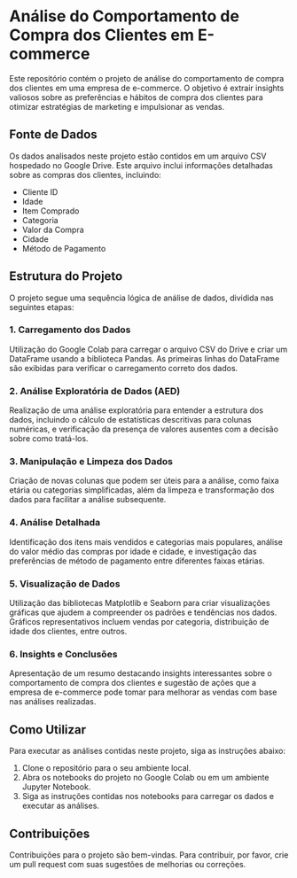 # Análise do Comportamento de Compra dos Clientes em E-commerce

Este repositório contém o projeto de análise do comportamento de compra dos clientes em uma empresa de e-commerce. O objetivo é extrair insights valiosos sobre as preferências e hábitos de compra dos clientes para otimizar estratégias de marketing e impulsionar as vendas.

## Fonte de Dados

Os dados analisados neste projeto estão contidos em um arquivo CSV hospedado no Google Drive. Este arquivo inclui informações detalhadas sobre as compras dos clientes, incluindo:

- Cliente ID
- Idade
- Item Comprado
- Categoria
- Valor da Compra
- Cidade
- Método de Pagamento

## Estrutura do Projeto

O projeto segue uma sequência lógica de análise de dados, dividida nas seguintes etapas:

### 1. Carregamento dos Dados

Utilização do Google Colab para carregar o arquivo CSV do Drive e criar um DataFrame usando a biblioteca Pandas. As primeiras linhas do DataFrame são exibidas para verificar o carregamento correto dos dados.

### 2. Análise Exploratória de Dados (AED)

Realização de uma análise exploratória para entender a estrutura dos dados, incluindo o cálculo de estatísticas descritivas para colunas numéricas, e verificação da presença de valores ausentes com a decisão sobre como tratá-los.

### 3. Manipulação e Limpeza dos Dados

Criação de novas colunas que podem ser úteis para a análise, como faixa etária ou categorias simplificadas, além da limpeza e transformação dos dados para facilitar a análise subsequente.

### 4. Análise Detalhada

Identificação dos itens mais vendidos e categorias mais populares, análise do valor médio das compras por idade e cidade, e investigação das preferências de método de pagamento entre diferentes faixas etárias.

### 5. Visualização de Dados

Utilização das bibliotecas Matplotlib e Seaborn para criar visualizações gráficas que ajudem a compreender os padrões e tendências nos dados. Gráficos representativos incluem vendas por categoria, distribuição de idade dos clientes, entre outros.

### 6. Insights e Conclusões

Apresentação de um resumo destacando insights interessantes sobre o comportamento de compra dos clientes e sugestão de ações que a empresa de e-commerce pode tomar para melhorar as vendas com base nas análises realizadas.

## Como Utilizar

Para executar as análises contidas neste projeto, siga as instruções abaixo:

1. Clone o repositório para o seu ambiente local.
2. Abra os notebooks do projeto no Google Colab ou em um ambiente Jupyter Notebook.
3. Siga as instruções contidas nos notebooks para carregar os dados e executar as análises.

## Contribuições

Contribuições para o projeto são bem-vindas. Para contribuir, por favor, crie um pull request com suas sugestões de melhorias ou correções.


